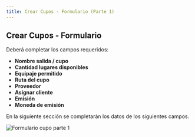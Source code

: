 ```yaml
---
title: Crear Cupos - Formulario (Parte 1)
---
```


## Crear Cupos - Formulario

Deberá completar los campos requeridos:

- **Nombre salida / cupo**
- **Cantidad lugares disponibles**
- **Equipaje permitido**
- **Ruta del cupo**
- **Proveedor**
- **Asignar cliente**
- **Emisión**
- **Moneda de emisión**

En la siguiente sección se completarán los datos de los siguientes campos.

![Formulario cupo parte 1](/img/aereos/crear-cupo-form-1.png)
